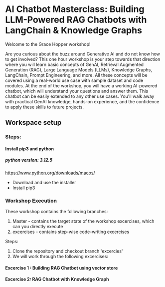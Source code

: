 # AI Chatbot Masterclass: Building LLM-Powered RAG Chatbots with LangChain & Knowledge Graphs
Welcome to the Grace Hopper workshop!

Are you curious about the buzz around Generative AI and do not know how to get involved?
This one hour workshop is your step towards that direction where you will learn basic concepts of GenAI, Retrieval Augmented Generation (RAG), Large Language Models (LLMs), Knowledge Graphs, LangChain, Prompt Engineering, and more. All these concepts will be covered using a real-world use case with sample dataset and code modules.
At the end of the workshop, you will have a working AI-powered chatbot, which will understand your questions and answer them. This chatbot can be easily extended to any other use cases. You'll walk away with practical GenAI knowledge, hands-on experience, and the confidence to apply these skills to future projects.

## Workspace setup

### Steps:
#### Install pip3 and python

##### python version: 3.12.5 
https://www.python.org/downloads/macos/
- Download and use the installer 
- Install pip3 

### Workshop Execution
These workshop contains the following branches: 
1. Master - contains the target state of the workshop excercises, which can you directly execute 
2. excercises - contains step-wise code-writing excercises 

Steps: 
1. Clone the repository and checkout branch 'excercies'
2. We will work through the following excercises: 
#### Excercise 1 : Building RAG Chatbot using vector store  
#### Excercise 2: RAG Chatbot with Knowledge Graph



